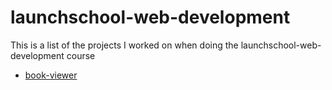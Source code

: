 # launchschool-web-development

This is a list of the projects I worked on when doing the launchschool-web-development course

- [book-viewer](https://github.com/menachemkorf/launchschool-sinatra-book-viewer)
